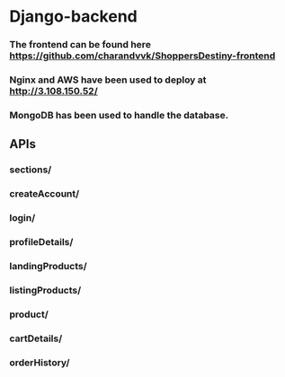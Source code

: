 # Django-backend

### The frontend can be found here https://github.com/charandvvk/ShoppersDestiny-frontend
### Nginx and AWS have been used to deploy at http://3.108.150.52/
### MongoDB has been used to handle the database.

## APIs

### sections/
### createAccount/
### login/
### profileDetails/
### landingProducts/
### listingProducts/
### product/
### cartDetails/
### orderHistory/
